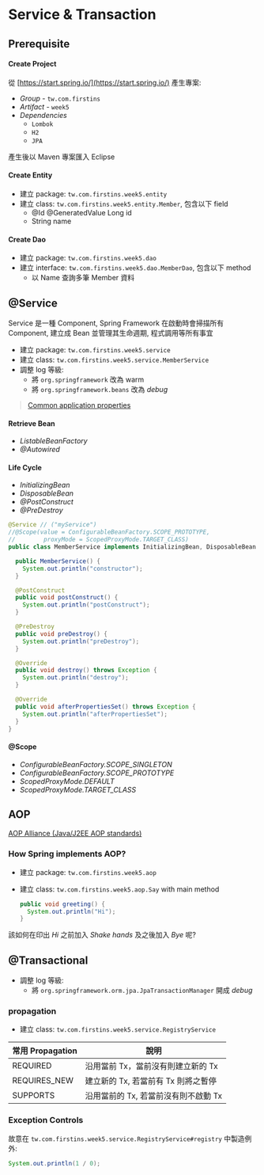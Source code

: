 # Service & Transaction

## Prerequisite

#### Create Project

從 [https://start.spring.io/](https://start.spring.io/) 產生專案:

- *Group* - `tw.com.firstins`
- *Artifact* - `week5`
- *Dependencies*
	- `Lombok`
	- `H2`
	- `JPA`

產生後以 Maven 專案匯入 Eclipse

#### Create Entity

- 建立 package: `tw.com.firstins.week5.entity`
- 建立 class: `tw.com.firstins.week5.entity.Member`, 包含以下 field
	- @Id @GeneratedValue Long id
	- String name

#### Create Dao

- 建立 package: `tw.com.firstins.week5.dao`
- 建立 interface: `tw.com.firstins.week5.dao.MemberDao`, 包含以下 method
	- 以 Name 查詢多筆 Member 資料

## @Service

Service 是一種 Component, Spring Framework 在啟動時會掃描所有 Component, 建立成 Bean 並管理其生命週期, 程式調用等所有事宜

- 建立 package: `tw.com.firstins.week5.service`
- 建立 class: `tw.com.firstins.week5.service.MemberService`
- 調整 log 等級:
	- 將 `org.springframework` 改為 warm
	- 將 `org.springframework.beans` 改為 *debug*

> [Common application properties](https://docs.spring.io/spring-boot/docs/current/reference/htmlsingle/#common-application-properties)

#### Retrieve Bean

- *ListableBeanFactory*
- *@Autowired*

#### Life Cycle

- *InitializingBean*
- *DisposableBean*
- *@PostConstruct*
- *@PreDestroy*

```java
@Service // ("myService")
//@Scope(value = ConfigurableBeanFactory.SCOPE_PROTOTYPE,
//        proxyMode = ScopedProxyMode.TARGET_CLASS)
public class MemberService implements InitializingBean, DisposableBean {

  public MemberService() {
    System.out.println("constructor");
  }

  @PostConstruct
  public void postConstruct() {
    System.out.println("postConstruct");
  }

  @PreDestroy
  public void preDestroy() {
    System.out.println("preDestroy");
  }

  @Override
  public void destroy() throws Exception {
    System.out.println("destroy");
  }

  @Override
  public void afterPropertiesSet() throws Exception {
    System.out.println("afterPropertiesSet");
  }
}
```

#### @Scope

- *ConfigurableBeanFactory.SCOPE_SINGLETON* 
- *ConfigurableBeanFactory.SCOPE_PROTOTYPE*
- *ScopedProxyMode.DEFAULT*
- *ScopedProxyMode.TARGET_CLASS*

## AOP

[AOP Alliance (Java/J2EE AOP standards)](http://aopalliance.sourceforge.net/)

### How Spring implements AOP?

- 建立 package: `tw.com.firstins.week5.aop`
- 建立 class: `tw.com.firstins.week5.aop.Say` with main method

	```java
	public void greeting() {
	  System.out.println("Hi");
	}
	```

該如何在印出 *Hi* 之前加入 *Shake hands* 及之後加入 *Bye* 呢?

## @Transactional

- 調整 log 等級:
	- 將 `org.springframework.orm.jpa.JpaTransactionManager` 開成 *debug*

### propagation

- 建立 class: `tw.com.firstins.week5.service.RegistryService`

| 常用 Propagation | 說明 |
|-----|-----|
| REQUIRED | 沿用當前 Tx，當前沒有則建立新的 Tx |
| REQUIRES_NEW | 建立新的 Tx, 若當前有 Tx 則將之暫停 |
| SUPPORTS | 沿用當前的 Tx, 若當前沒有則不啟動 Tx |

### Exception Controls

故意在 `tw.com.firstins.week5.service.RegistryService#registry` 中製造例外:

```java
System.out.println(1 / 0);
```

